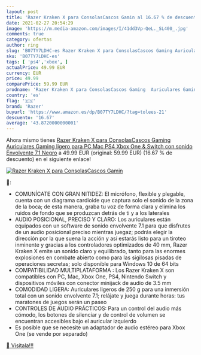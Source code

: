 ```yaml
---
layout: post
title: 'Razer Kraken X para ConsolasCascos Gamin al 16.67 % de descuento'
date: 2021-02-27 20:54:29
image: 'https://m.media-amazon.com/images/I/41dd3Vp-QeL._SL400_.jpg'
comments: true
category: ofertas
author: ring
slug: 'B07TY7LDHC-es Razer Kraken X para ConsolasCascos Gaming Auriculares...'
sku: 'B07TY7LDHC-es'
tags: [ 'ps4','xbox', ]
actualPrice: 49.99 EUR
currency: EUR
price: 49.99
comparePrice: 59.99 EUR
prodname: 'Razer Kraken X para ConsolasCascos Gaming  Auriculares Gaming ligero para PC  Mac  PS4  Xbox One & Switch con sonido Envolvente 7.1  Negro'
country: 'es'
flag: '🇪🇸'
brand: 'Razer'
buyurl: 'https://www.amazon.es/dp/B07TY7LDHC/?tag=tolees-21'
descuento: '16.67'
average: '43.8720000000001'
---
```


Ahora mismo tienes [Razer Kraken X para ConsolasCascos Gaming  Auriculares Gaming ligero para PC  Mac  PS4  Xbox One & Switch con sonido Envolvente 7.1  Negro](https://www.amazon.es/dp/B07TY7LDHC/?tag=tolees-21) a 49.99 EUR (original: 59.99 EUR) (16.67 %  de descuento) en el siguiente enlace!

[![Razer Kraken X para ConsolasCascos Gamin](https://m.media-amazon.com/images/I/41dd3Vp-QeL._SL400_.jpg)](https://www.amazon.es/dp/B07TY7LDHC/?tag=tolees-21)

🔎:

- COMUNÍCATE CON GRAN NITIDEZ: El micrófono, flexible y plegable, cuenta con un diagrama cardioide que captura solo el sonido de la zona de la boca; de esta manera, graba tu voz de forma clara y elimina los ruidos de fondo que se produzcan detrás de ti y a los laterales
- AUDIO POSICIONAL, PRECISO Y CLARO: Los auriculares están equipados con un software de sonido envolvente 7.1 para que disfrutes de un audio posicional preciso mientras juegaz; podrás elegir la dirección por la que suena la acción y así estarás listo para un tiroteo inminente y gracias a los controladores optimizados de 40 mm, Razer Kraken X emite un sonido claro y equilibrado, tanto para las enormes explosiones en combate abierto como para las sigilosas pisadas de operaciones secretas; solo disponible para Windows 10 de 64 bits
- COMPATIBILIDAD MULTIPLATAFORMA : Los Razer Kraken X son compatibles con PC, Mac, Xbox One, PS4, Nintendo Switch y dispositivos móviles con conector minijack de audio de 3.5 mm
- COMODIDAD LIGERA: Auriculares ligeros de 250 g para una inmersión total con un sonido envolvente 7.1; relájate y juega durante horas: tus maratones de juegos serán un paseo
- CONTROLES DE AUDIO PRÁCTICOS: Para un control del audio más cómodo, los botones de silenciar y de control de volumen se encuentran accesibles bajo el auricular izquierdo
- Es posible que se necesite un adaptador de audio estéreo para Xbox One (se vende por separado)

[🛒 Visítala!!!](https://www.amazon.es/dp/B07TY7LDHC/?tag=tolees-21)
